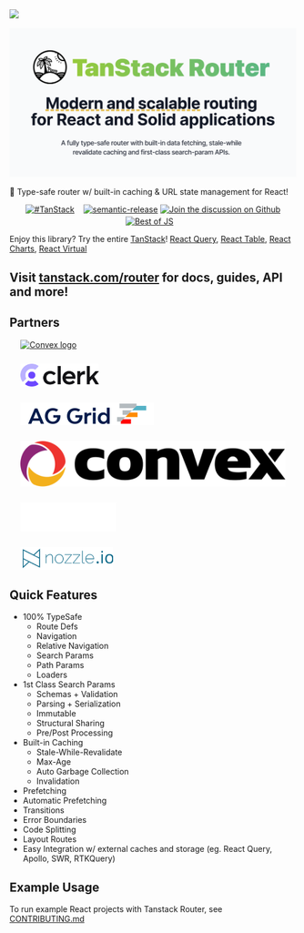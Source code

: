 <img src="https://static.scarf.sh/a.png?x-pxid=d988eb79-b0fc-4a2b-8514-6a1ab932d188" />

![TanStack Router Header](https://github.com/tanstack/router/raw/main/media/header.png)

🤖 Type-safe router w/ built-in caching & URL state management for React!

<div style="display:flex;gap:0.25rem;justify-content:center;flex-wrap:wrap;">
<a href="https://twitter.com/intent/tweet?button_hashtag=TanStack" target="\_parent">
  <img alt="#TanStack" src="https://img.shields.io/twitter/url?color=%2308a0e9&label=%23TanStack&style=social&url=https%3A%2F%2Ftwitter.com%2Fintent%2Ftweet%3Fbutton_hashtag%3DTanStack">
</a>
<a href="https://discord.com/invite/WrRKjPJ" target="\_parent">
  <img alt="" src="https://img.shields.io/badge/Discord-TanStack-%235865F2" />
</a>
<a href="https://npmjs.com/package/@tanstack/react-router" target="\_parent">
  <img alt="" src="https://img.shields.io/npm/dm/@tanstack/router.svg" />
</a>
<a href="https://bundlephobia.com/result?p=@tanstack/react-router" target="\_parent">
  <img alt="" src="https://badgen.net/bundlephobia/minzip/@tanstack/react-router" />
</a>
<a href="#badge">
  <img alt="semantic-release" src="https://img.shields.io/badge/%20%20%F0%9F%93%A6%F0%9F%9A%80-semantic--release-e10079.svg">
</a>
<a href="https://github.com/tanstack/router/discussions">
  <img alt="Join the discussion on Github" src="https://img.shields.io/badge/Github%20Discussions%20%26%20Support-Chat%20now!-blue" />
</a>
<a href="https://bestofjs.org/projects/router">
  <img alt="Best of JS" src="https://img.shields.io/endpoint?url=https://bestofjs-serverless.now.sh/api/project-badge?fullName=tanstack%2Frouter%26since=daily" />
</a>
<a href="https://github.com/tanstack/router" target="\_parent">
  <img alt="" src="https://img.shields.io/github/stars/tanstack/router.svg?style=social&label=Star" />
</a>
<a href="https://twitter.com/tan_stack" target="\_parent">
  <img alt="" src="https://img.shields.io/twitter/follow/tan_stack.svg?style=social&label=Follow @TanStack" />
</a>
<a href="https://twitter.com/tannerlinsley" target="\_parent">
  <img alt="" src="https://img.shields.io/twitter/follow/tannerlinsley.svg?style=social&label=Follow @TannerLinsley" />
</a>
</div>

Enjoy this library? Try the entire [TanStack](https://tanstack.com)! [React Query](https://github.com/tannerlinsley/react-query), [React Table](https://github.com/tanstack/react-table), [React Charts](https://github.com/tannerlinsley/react-charts), [React Virtual](https://github.com/tannerlinsley/react-virtual)

## Visit [tanstack.com/router](https://tanstack.com/router) for docs, guides, API and more!

## Partners

<div style="display:grid;gap:0.25rem;justify-content:center;">
  <a href="https://vercel.com?utm_source=tanstack" alt="Vercel Logo">
    <picture>
      <source media="(prefers-color-scheme: dark)" srcset="https://raw.githubusercontent.com/tanstack/tanstack.com/main/app/images/vercel-dark.svg" style="height: 40px;">
      <source media="(prefers-color-scheme: light)" srcset="https://raw.githubusercontent.com/tanstack/tanstack.com/main/app/images/vercel-light.svg" style="height: 40px;">
      <img alt="Convex logo" src="https://raw.githubusercontent.com/tanstack/tanstack.com/main/app/images/vercel-light.svg" style="height: 40px;">
    </picture>
  </a><br>
  <a href="https://go.clerk.com/wOwHtuJ" alt="Clerk Logo">
    <picture>
      <source media="(prefers-color-scheme: dark)" srcset="https://raw.githubusercontent.com/tanstack/tanstack.com/main/app/images/clerk-logo-dark.svg" style="height: 40px;">
      <source media="(prefers-color-scheme: light)" srcset="https://raw.githubusercontent.com/tanstack/tanstack.com/main/app/images/clerk-logo-light.svg" style="height: 40px;">
      <img alt="Convex logo" src="https://raw.githubusercontent.com/tanstack/tanstack.com/main/app/images/clerk-logo-light.svg" style="height: 40px;">
    </picture>
  </a><br>
  <a href="https://ag-grid.com/react-data-grid/?utm_source=reacttable&utm_campaign=githubreacttable" alt="AG Grid Logo">
    <picture>
      <source media="(prefers-color-scheme: dark)" srcset="https://raw.githubusercontent.com/tanstack/tanstack.com/main/app/images/ag-grid-light.svg" style="height: 40px;">
      <source media="(prefers-color-scheme: light)" srcset="https://raw.githubusercontent.com/tanstack/tanstack.com/main/app/images/ag-grid-dark.svg" style="height: 40px;">
      <img alt="AG Grid logo" src="https://raw.githubusercontent.com/tanstack/tanstack.com/main/app/images/ag-grid-dark.svg" style="height: 40px;">
    </picture>
  </a><br>
  <a href="https://convex.dev?utm_source=tanstack" alt="Convex Logo">
    <picture>
      <source media="(prefers-color-scheme: dark)" srcset="https://raw.githubusercontent.com/tanstack/tanstack.com/main/app/images/convex-white.svg" style="height: 80px;">
      <source media="(prefers-color-scheme: light)" srcset="https://raw.githubusercontent.com/tanstack/tanstack.com/main/app/images/convex-color.svg" style="height: 80px;">
      <img alt="Convex logo" src="https://raw.githubusercontent.com/tanstack/tanstack.com/main/app/images/convex-color.svg" style="height: 80px;">
    </picture>
  </a><br>
  <a href="https://sentry.io?utm_source=tanstack" alt='Sentry Logo'>
    <picture>
      <source media="(prefers-color-scheme: dark)" srcset="https://raw.githubusercontent.com/tanstack/tanstack.com/main/app/images/sentry-wordmark-light.svg" style="height: 50px;">
      <source media="(prefers-color-scheme: light)" srcset="https://raw.githubusercontent.com/tanstack/tanstack.com/main/app/images/sentry-wordmark-dark.svg" style="height: 50px;">
      <img alt="Convex logo" src="https://raw.githubusercontent.com/tanstack/tanstack.com/main/app/images/sentry-wordmark-light.svg" style="height: 50px;">
    </picture>
  </a><br>
  <a href="https://nozzle.io/?utm_source=tanstack&utm_campaign=tanstack" alt='Nozzle.io Logo'>
    <picture>
      <source media="(prefers-color-scheme: dark)" srcset="https://raw.githubusercontent.com/tanstack/tanstack.com/main/app/images/nozzle-light.svg" style="height: 40px;">
      <source media="(prefers-color-scheme: light)" srcset="https://raw.githubusercontent.com/tanstack/tanstack.com/main/app/images/nozzle-dark.svg" style="height: 40px;">
      <img alt="Convex logo" src="https://raw.githubusercontent.com/tanstack/tanstack.com/main/app/images/nozzle-dark.svg" style="height: 40px;">
    </picture>
  </a>
</div>

## Quick Features

- 100% TypeSafe
  - Route Defs
  - Navigation
  - Relative Navigation
  - Search Params
  - Path Params
  - Loaders
- 1st Class Search Params
  - Schemas + Validation
  - Parsing + Serialization
  - Immutable
  - Structural Sharing
  - Pre/Post Processing
- Built-in Caching
  - Stale-While-Revalidate
  - Max-Age
  - Auto Garbage Collection
  - Invalidation
- Prefetching
- Automatic Prefetching
- Transitions
- Error Boundaries
- Code Splitting
- Layout Routes
- Easy Integration w/ external caches and storage (eg. React Query, Apollo, SWR, RTKQuery)

## Example Usage

To run example React projects with Tanstack Router, see [CONTRIBUTING.md](./CONTRIBUTING.md)

<!-- Use the force, Luke!! -->
